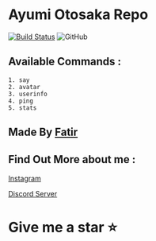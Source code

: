 Ayumi Otosaka Repo 
==================
[![Build Status](https://travis-ci.com/KurokuTetsuya/ayumi-kotlin.svg?branch=master)](https://travis-ci.com/KurokuTetsuya/ayumi-kotlin)
![GitHub](https://img.shields.io/github/license/KurokuTetsuya/ayumi-kotlin.svg?color=CYAN)

## Available Commands :
```
1. say
2. avatar
3. userinfo
4. ping
5. stats
```


Made By [Fatir](https://github.com/KurokuTetsuya)
-------------------------------------------------


Find Out More about me :
---
[Instagram](https://www.instagram.com/fatir_1242/)

[Discord Server](https://discord.gg/THcWW6T)

# Give me a star ⭐
